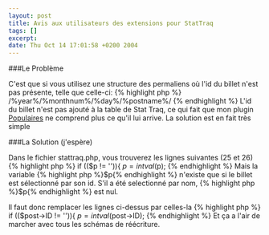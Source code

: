 ```yaml
--- 
layout: post
title: Avis aux utilisateurs des extensions pour StatTraq
tags: []
excerpt:
date: Thu Oct 14 17:01:58 +0200 2004
---
```

###Le Problème

C'est que si vous utilisez une structure des permaliens où l'id du billet n'est pas présente, telle que celle-ci:
{% highlight php %}
     /%year%/%monthnum%/%day%/%postname%/
{% endhighlight %}
L'id du billet n'est pas ajouté à la table de Stat Traq, ce qui fait que mon plugin <a href="http://jfoucher.com/2004/10/popular-posts-wordpress-plugin">Populaires</a> ne comprend plus ce qu'il lui arrive. La solution est en fait très simple

###La Solution (j'espère)

Dans le fichier stattraq.php, vous trouverez les lignes suivantes (25 et 26)
{% highlight php %}
    if (($p != '')){
    $p = intval($p);
{% endhighlight %}
Mais la variable {% highlight php %}$p{% endhighlight %} n'existe que si le billet est sélectionné par son id. S'il a été selectionné par nom, {% highlight php %}$p{% endhighlight %} est nul.

Il faut donc remplacer les lignes ci-dessus par celles-la
{% highlight php %}
     if (($post->ID != '')){
     $p = intval($post->ID);
{% endhighlight %}
Et ça a l'air de marcher avec tous les schémas de réécriture.
